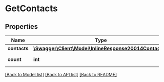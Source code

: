 # GetContacts

## Properties
Name | Type | Description | Notes
------------ | ------------- | ------------- | -------------
**contacts** | [**\Swagger\Client\Model\InlineResponse20014Contacts[]**](InlineResponse20014Contacts.md) |  | 
**count** | **int** | Number of contacts | 

[[Back to Model list]](../README.md#documentation-for-models) [[Back to API list]](../README.md#documentation-for-api-endpoints) [[Back to README]](../README.md)


